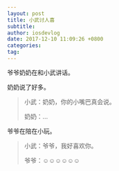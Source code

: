 ```yaml
---
layout: post
title: 小武讨人喜
subtitle: 
author: iosdevlog
date: 2017-12-10 11:09:26 +0800
categories: 
tag: 
---
```


爷爷奶奶在和小武讲话。

奶奶说了好多。

> 小武：奶奶，你的小嘴巴真会说。
>
> 奶奶：...

爷爷在陪在小玩。

> 小武：爷爷，我好喜欢你。
>
> 爷爷：☺️☺️☺️☺️☺️☺️
